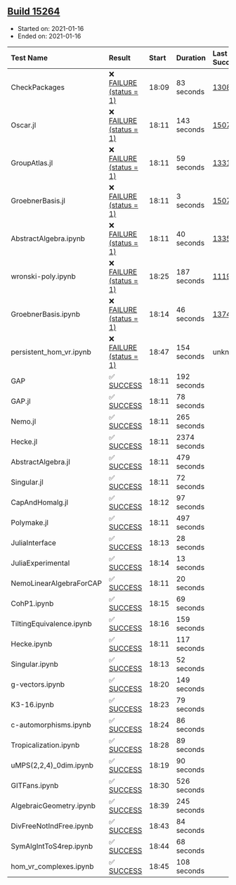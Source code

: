 ## [Build 15264](https://oscarci.mathematik.uni-kl.de/job/oscar/15264/)

* Started on: 2021-01-16
* Ended on: 2021-01-16

| Test Name    | Result | Start | Duration | Last Success | First Failure |
|:-------------|:-------|:------|:---------|:-------------|:--------------|
| CheckPackages | ❌ [FAILURE (status = 1)](https://oscarci.mathematik.uni-kl.de/job/oscar/15264/artifact/logs/build-15264/CheckPackages.log) | 18:09 | 83 seconds | [13085](https://oscarci.mathematik.uni-kl.de/job/oscar/13085/) | [13086](https://oscarci.mathematik.uni-kl.de/job/oscar/13086/) |
| Oscar.jl | ❌ [FAILURE (status = 1)](https://oscarci.mathematik.uni-kl.de/job/oscar/15264/artifact/logs/build-15264/Oscar.jl.log) | 18:11 | 143 seconds | [15079](https://oscarci.mathematik.uni-kl.de/job/oscar/15079/) | [15080](https://oscarci.mathematik.uni-kl.de/job/oscar/15080/) |
| GroupAtlas.jl | ❌ [FAILURE (status = 1)](https://oscarci.mathematik.uni-kl.de/job/oscar/15264/artifact/logs/build-15264/GroupAtlas.jl.log) | 18:11 | 59 seconds | [13311](https://oscarci.mathematik.uni-kl.de/job/oscar/13311/) | [13312](https://oscarci.mathematik.uni-kl.de/job/oscar/13312/) |
| GroebnerBasis.jl | ❌ [FAILURE (status = 1)](https://oscarci.mathematik.uni-kl.de/job/oscar/15264/artifact/logs/build-15264/GroebnerBasis.jl.log) | 18:11 | 3 seconds | [15079](https://oscarci.mathematik.uni-kl.de/job/oscar/15079/) | [15080](https://oscarci.mathematik.uni-kl.de/job/oscar/15080/) |
| AbstractAlgebra.ipynb | ❌ [FAILURE (status = 1)](https://oscarci.mathematik.uni-kl.de/job/oscar/15264/artifact/logs/build-15264/AbstractAlgebra.ipynb.log) | 18:11 | 40 seconds | [13355](https://oscarci.mathematik.uni-kl.de/job/oscar/13355/) | [13356](https://oscarci.mathematik.uni-kl.de/job/oscar/13356/) |
| wronski-poly.ipynb | ❌ [FAILURE (status = 1)](https://oscarci.mathematik.uni-kl.de/job/oscar/15264/artifact/logs/build-15264/wronski-poly.ipynb.log) | 18:25 | 187 seconds | [11192](https://oscarci.mathematik.uni-kl.de/job/oscar/11192/) | [11193](https://oscarci.mathematik.uni-kl.de/job/oscar/11193/) |
| GroebnerBasis.ipynb | ❌ [FAILURE (status = 1)](https://oscarci.mathematik.uni-kl.de/job/oscar/15264/artifact/logs/build-15264/GroebnerBasis.ipynb.log) | 18:14 | 46 seconds | [13748](https://oscarci.mathematik.uni-kl.de/job/oscar/13748/) | [13749](https://oscarci.mathematik.uni-kl.de/job/oscar/13749/) |
| persistent_hom_vr.ipynb | ❌ [FAILURE (status = 1)](https://oscarci.mathematik.uni-kl.de/job/oscar/15264/artifact/logs/build-15264/persistent_hom_vr.ipynb.log) | 18:47 | 154 seconds | unknown | unknown |
| GAP | ✅ [SUCCESS](https://oscarci.mathematik.uni-kl.de/job/oscar/15264/artifact/logs/build-15264/GAP.log) | 18:11 | 192 seconds |  |  |
| GAP.jl | ✅ [SUCCESS](https://oscarci.mathematik.uni-kl.de/job/oscar/15264/artifact/logs/build-15264/GAP.jl.log) | 18:11 | 78 seconds |  |  |
| Nemo.jl | ✅ [SUCCESS](https://oscarci.mathematik.uni-kl.de/job/oscar/15264/artifact/logs/build-15264/Nemo.jl.log) | 18:11 | 265 seconds |  |  |
| Hecke.jl | ✅ [SUCCESS](https://oscarci.mathematik.uni-kl.de/job/oscar/15264/artifact/logs/build-15264/Hecke.jl.log) | 18:11 | 2374 seconds |  |  |
| AbstractAlgebra.jl | ✅ [SUCCESS](https://oscarci.mathematik.uni-kl.de/job/oscar/15264/artifact/logs/build-15264/AbstractAlgebra.jl.log) | 18:11 | 479 seconds |  |  |
| Singular.jl | ✅ [SUCCESS](https://oscarci.mathematik.uni-kl.de/job/oscar/15264/artifact/logs/build-15264/Singular.jl.log) | 18:11 | 72 seconds |  |  |
| CapAndHomalg.jl | ✅ [SUCCESS](https://oscarci.mathematik.uni-kl.de/job/oscar/15264/artifact/logs/build-15264/CapAndHomalg.jl.log) | 18:12 | 97 seconds |  |  |
| Polymake.jl | ✅ [SUCCESS](https://oscarci.mathematik.uni-kl.de/job/oscar/15264/artifact/logs/build-15264/Polymake.jl.log) | 18:11 | 497 seconds |  |  |
| JuliaInterface | ✅ [SUCCESS](https://oscarci.mathematik.uni-kl.de/job/oscar/15264/artifact/logs/build-15264/JuliaInterface.log) | 18:13 | 28 seconds |  |  |
| JuliaExperimental | ✅ [SUCCESS](https://oscarci.mathematik.uni-kl.de/job/oscar/15264/artifact/logs/build-15264/JuliaExperimental.log) | 18:14 | 13 seconds |  |  |
| NemoLinearAlgebraForCAP | ✅ [SUCCESS](https://oscarci.mathematik.uni-kl.de/job/oscar/15264/artifact/logs/build-15264/NemoLinearAlgebraForCAP.log) | 18:11 | 20 seconds |  |  |
| CohP1.ipynb | ✅ [SUCCESS](https://oscarci.mathematik.uni-kl.de/job/oscar/15264/artifact/logs/build-15264/CohP1.ipynb.log) | 18:15 | 69 seconds |  |  |
| TiltingEquivalence.ipynb | ✅ [SUCCESS](https://oscarci.mathematik.uni-kl.de/job/oscar/15264/artifact/logs/build-15264/TiltingEquivalence.ipynb.log) | 18:16 | 159 seconds |  |  |
| Hecke.ipynb | ✅ [SUCCESS](https://oscarci.mathematik.uni-kl.de/job/oscar/15264/artifact/logs/build-15264/Hecke.ipynb.log) | 18:11 | 117 seconds |  |  |
| Singular.ipynb | ✅ [SUCCESS](https://oscarci.mathematik.uni-kl.de/job/oscar/15264/artifact/logs/build-15264/Singular.ipynb.log) | 18:13 | 52 seconds |  |  |
| g-vectors.ipynb | ✅ [SUCCESS](https://oscarci.mathematik.uni-kl.de/job/oscar/15264/artifact/logs/build-15264/g-vectors.ipynb.log) | 18:20 | 149 seconds |  |  |
| K3-16.ipynb | ✅ [SUCCESS](https://oscarci.mathematik.uni-kl.de/job/oscar/15264/artifact/logs/build-15264/K3-16.ipynb.log) | 18:23 | 79 seconds |  |  |
| c-automorphisms.ipynb | ✅ [SUCCESS](https://oscarci.mathematik.uni-kl.de/job/oscar/15264/artifact/logs/build-15264/c-automorphisms.ipynb.log) | 18:24 | 86 seconds |  |  |
| Tropicalization.ipynb | ✅ [SUCCESS](https://oscarci.mathematik.uni-kl.de/job/oscar/15264/artifact/logs/build-15264/Tropicalization.ipynb.log) | 18:28 | 89 seconds |  |  |
| uMPS(2,2,4)_0dim.ipynb | ✅ [SUCCESS](https://oscarci.mathematik.uni-kl.de/job/oscar/15264/artifact/logs/build-15264/uMPS-2-2-4-_0dim.ipynb.log) | 18:19 | 90 seconds |  |  |
| GITFans.ipynb | ✅ [SUCCESS](https://oscarci.mathematik.uni-kl.de/job/oscar/15264/artifact/logs/build-15264/GITFans.ipynb.log) | 18:30 | 526 seconds |  |  |
| AlgebraicGeometry.ipynb | ✅ [SUCCESS](https://oscarci.mathematik.uni-kl.de/job/oscar/15264/artifact/logs/build-15264/AlgebraicGeometry.ipynb.log) | 18:39 | 245 seconds |  |  |
| DivFreeNotIndFree.ipynb | ✅ [SUCCESS](https://oscarci.mathematik.uni-kl.de/job/oscar/15264/artifact/logs/build-15264/DivFreeNotIndFree.ipynb.log) | 18:43 | 84 seconds |  |  |
| SymAlgIntToS4rep.ipynb | ✅ [SUCCESS](https://oscarci.mathematik.uni-kl.de/job/oscar/15264/artifact/logs/build-15264/SymAlgIntToS4rep.ipynb.log) | 18:44 | 68 seconds |  |  |
| hom_vr_complexes.ipynb | ✅ [SUCCESS](https://oscarci.mathematik.uni-kl.de/job/oscar/15264/artifact/logs/build-15264/hom_vr_complexes.ipynb.log) | 18:45 | 108 seconds |  |  |
